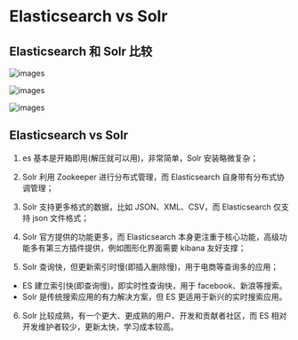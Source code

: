 # Elasticsearch vs Solr 

## Elasticsearch 和 Solr 比较

![images](https://github.com/TomatoZ7/notes-of-tz/blob/master/images/es%26solr1.png)

![images](https://github.com/TomatoZ7/notes-of-tz/blob/master/images/es%26solr2.png)

![images](https://github.com/TomatoZ7/notes-of-tz/blob/master/images/es%26solr3.png)

## Elasticsearch vs Solr

1. es 基本是开箱即用(解压就可以用)，非常简单，Solr 安装略微复杂；

2. Solr 利用 Zookeeper 进行分布式管理，而 Elasticsearch 自身带有分布式协调管理；

3. Solr 支持更多格式的数据，比如 JSON、XML、CSV，而 Elasticsearch 仅支持 json 文件格式；

4. Solr 官方提供的功能更多，而 Elasticsearch 本身更注重于核心功能，高级功能多有第三方插件提供，例如图形化界面需要 kibana 友好支撑；

5. Solr 查询快，但更新索引时慢(即插入删除慢)，用于电商等查询多的应用；
+ ES 建立索引快(即查询慢)，即实时性查询快，用于 facebook、新浪等搜索。
+ Solr 是传统搜索应用的有力解决方案，但 ES 更适用于新兴的实时搜索应用。

6. Solr 比较成熟，有一个更大、更成熟的用户、开发和贡献者社区，而 ES 相对开发维护者较少，更新太快，学习成本较高。